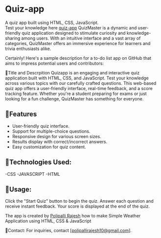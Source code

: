 # Quiz-app 
A  quiz app built using HTML, CSS, JavaScript. <br/> 
Test your knowledge here [quiz-app](https://quizmodule-week-3-3p34g8x1a4kjuelw6w.web.codequotient.com)
QuizMaster is a dynamic and user-friendly quiz application designed to stimulate curiosity and knowledge-sharing among users. With an intuitive interface and a vast array of categories, QuizMaster offers an immersive experience for learners and trivia enthusiasts alike.




Certainly! Here's a sample description for a to-do list app on GitHub that aims to impress potential users and contributors:

🚀Title and Descrpition 
Quizapp is an engaging and interactive quiz application built with HTML, CSS, and JavaScript. Test your knowledge across various topics with our carefully crafted questions. This web-based quiz app offers a user-friendly interface, real-time feedback, and a score tracking feature. Whether you're a student preparing for exams or just looking for a fun challenge, QuizMaster has something for everyone.

## 🔗Features

- User-friendly quiz interface.
- Support for multiple-choice questions.
- Responsive design for various screen sizes.
- Results display with correct/incorrect answers.
- Easy customization for quiz content.

## 🔧Technologies Used:
-CSS
-JAVASCRIPT
-HTML


## 🌟Usage:
Click the "Start Quiz" button to begin the quiz.
Answer each question and receive instant feedback.
Your score is displayed at the end of the quiz.

The app is created by [Polipalli Rajesh](linkedin.com/in/polipalli-rajesh-4b1862294)  how to make Simple Weather Application using HTML, CSS &amp; JavaScript


📧Contact:
For inquiries, contact [polipallirajesh10@gmail.com].
